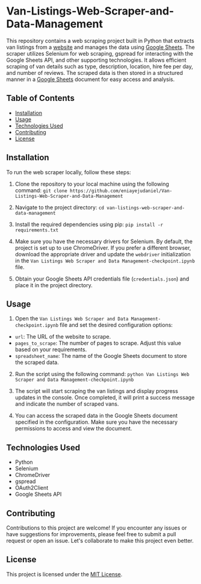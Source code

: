 # Van-Listings-Web-Scraper-and-Data-Management
This repository contains a web scraping project built in Python that extracts van listings from a [website](https://www.camplify.co.nz/s?seed=8031&page=40) and manages the data using [Google Sheets](https://docs.google.com/spreadsheets/d/14spVQNxUEq1JIdPOKHZfjphkh-f2QOS5eD5eBv-5fsQ/edit?usp=sharing). The scraper utilizes Selenium for web scraping, gspread for interacting with the Google Sheets API, and other supporting technologies. It allows efficient scraping of van details such as type, description, location, hire fee per day, and number of reviews. The scraped data is then stored in a structured manner in a [Google Sheets](https://docs.google.com/spreadsheets/d/14spVQNxUEq1JIdPOKHZfjphkh-f2QOS5eD5eBv-5fsQ/edit?usp=sharing) document for easy access and analysis.

## Table of Contents

- [Installation](#installation)
- [Usage](#usage)
- [Technologies Used](#technologies-used)
- [Contributing](#contributing)
- [License](#license)

## Installation

To run the web scraper locally, follow these steps:

1. Clone the repository to your local machine using the following command:
```git clone https://github.com/eniayejudaniel/Van-Listings-Web-Scraper-and-Data-Management```

2. Navigate to the project directory:
   ```cd van-listings-web-scraper-and-data-management```
   
3. Install the required dependencies using pip:
```pip install -r requirements.txt```

4. Make sure you have the necessary drivers for Selenium. By default, the project is set up to use ChromeDriver. If you prefer a different browser, download the appropriate driver and update the `webdriver` initialization in the `Van Listings Web Scraper and Data Management-checkpoint.ipynb` file.

5. Obtain your Google Sheets API credentials file (`credentials.json`) and place it in the project directory.

## Usage

1. Open the `Van Listings Web Scraper and Data Management-checkpoint.ipynb` file and set the desired configuration options:
- `url`: The URL of the website to scrape.
- `pages_to_scrape`: The number of pages to scrape. Adjust this value based on your requirements.
- `spreadsheet_name`: The name of the Google Sheets document to store the scraped data.

2. Run the script using the following command:
   ```python Van Listings Web Scraper and Data Management-checkpoint.ipynb```

3. The script will start scraping the van listings and display progress updates in the console. Once completed, it will print a success message and indicate the number of scraped vans.

4. You can access the scraped data in the Google Sheets document specified in the configuration. Make sure you have the necessary permissions to access and view the document.

## Technologies Used

- Python
- Selenium
- ChromeDriver
- gspread
- OAuth2Client
- Google Sheets API

## Contributing

Contributions to this project are welcome! If you encounter any issues or have suggestions for improvements, please feel free to submit a pull request or open an issue. Let's collaborate to make this project even better.

## License

This project is licensed under the [MIT License](LICENSE).



